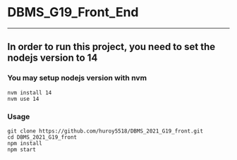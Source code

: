# DBMS_G19_Front_End
---
## In order to run this project, you need to set the nodejs version to 14
### You may setup nodejs version with nvm
```
nvm install 14
nvm use 14
```
### Usage
```
git clone https://github.com/huroy5518/DBMS_2021_G19_front.git
cd DBMS_2021_G19_front
npm install
npm start
```

